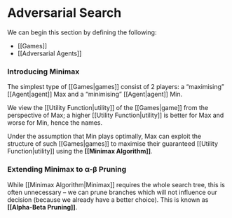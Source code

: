# Adversarial Search
We can begin this section by defining the following:
- [[Games]]
- [[Adversarial Agents]]
### Introducing Minimax
The simplest type of [[Games|games]] consist of 2 players: a “maximising” [[Agent|agent]] Max and a “minimising” [[Agent|agent]] Min. 

We view the [[Utility Function|utility]] of the [[Games|game]] from the perspective of Max; a higher [[Utility Function|utility]] is better for Max and worse for Min, hence the names. 

Under the assumption that Min plays optimally, Max can exploit the structure of such [[Games|games]] to maximise their guaranteed [[Utility Function|utility]] using the **[[Minimax Algorithm]]**.
### Extending Minimax to α-β Pruning
While [[Minimax Algorithm|Minimax]] requires the whole search tree, this is often unnecessary – we can prune branches which will not influence our decision (because we already have a better choice). This is known as **[[Alpha-Beta Pruning]]**.